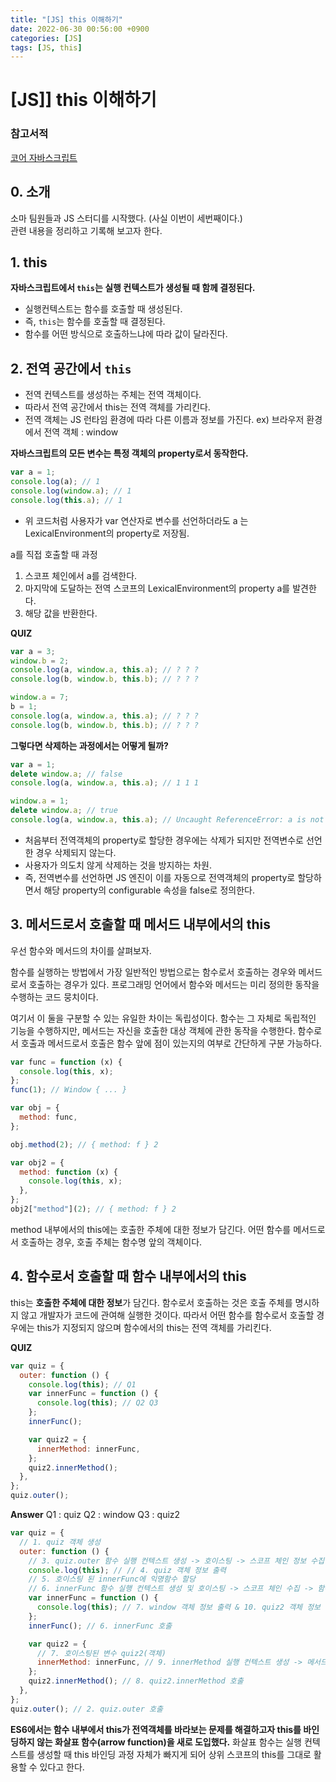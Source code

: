 ```yaml
---
title: "[JS] this 이해하기"
date: 2022-06-30 00:56:00 +0900
categories: [JS]
tags: [JS, this]
---
```


# [JS]] this 이해하기

### 참고서적

[코어 자바스크립트](http://www.yes24.com/Product/Goods/78586788)

## 0. 소개

소마 팀원들과 JS 스터디를 시작했다. (사실 이번이 세번째이다.)
<br>
관련 내용을 정리하고 기록해 보고자 한다.

## 1. this

**자바스크립트에서 `this`는 실행 컨텍스트가 생성될 때 함께 결정된다.**

- 실행컨텍스트는 함수를 호출할 때 생성된다.
- 즉, `this`는 함수를 호출할 때 결정된다.
- 함수를 어떤 방식으로 호출하느냐에 따라 값이 달라진다.

## 2. 전역 공간에서 `this`

- 전역 컨텍스트를 생성하는 주체는 전역 객체이다.
- 따라서 전역 공간에서 this는 전역 객체를 가리킨다.
- 전역 객체는 JS 런타임 환경에 따라 다른 이름과 정보를 가진다.
  ex) 브라우저 환경에서 전역 객체 : window

**자바스크립트의 모든 변수는 특정 객체의 property로서 동작한다.**

```javascript
var a = 1;
console.log(a); // 1
console.log(window.a); // 1
console.log(this.a); // 1
```

- 위 코드처럼 사용자가 var 연산자로 변수를 선언하더라도 a 는 LexicalEnvironment의 property로 저장됨.

a를 직접 호출할 때 과정

1. 스코프 체인에서 a를 검색한다.
2. 마지막에 도달하는 전역 스코프의 LexicalEnvironment의 property a를 발견한다.
3. 해당 값을 반환한다.

**QUIZ**

```javascript
var a = 3;
window.b = 2;
console.log(a, window.a, this.a); // ? ? ?
console.log(b, window.b, this.b); // ? ? ?

window.a = 7;
b = 1;
console.log(a, window.a, this.a); // ? ? ?
console.log(b, window.b, this.b); // ? ? ?
```

**그렇다면 삭제하는 과정에서는 어떻게 될까?**

```javascript
var a = 1;
delete window.a; // false
console.log(a, window.a, this.a); // 1 1 1
```

```javascript
window.a = 1;
delete window.a; // true
console.log(a, window.a, this.a); // Uncaught ReferenceError: a is not defined
```

- 처음부터 전역객체의 property로 할당한 경우에는 삭제가 되지만 전역변수로 선언한 경우 삭제되지 않는다.
- 사용자가 의도치 않게 삭제하는 것을 방지하는 차원.
- 즉, 전역변수를 선언하면 JS 엔진이 이를 자동으로 전역객체의 property로 할당하면서 해당 property의 configurable 속성을 false로 정의한다.

## 3. 메서드로서 호출할 때 메서드 내부에서의 this

우선 함수와 메서드의 차이를 살펴보자.

함수를 실행하는 방법에서 가장 일반적인 방법으로는 함수로서 호출하는 경우와 메서드로서 호출하는 경우가 있다. 프로그래밍 언어에서 함수와 메서드는 미리 정의한 동작을 수행하는 코드 뭉치이다.

여기서 이 둘을 구분할 수 있는 유일한 차이는 독립성이다. 함수는 그 자체로 독립적인 기능을 수행하지만, 메서드는 자신을 호출한 대상 객체에 관한 동작을 수행한다.
함수로서 호출과 메서드로서 호출은 함수 앞에 점이 있는지의 여부로 간단하게 구분 가능하다.

```javascript
var func = function (x) {
  console.log(this, x);
};
func(1); // Window { ... }

var obj = {
  method: func,
};

obj.method(2); // { method: f } 2

var obj2 = {
  method: function (x) {
    console.log(this, x);
  },
};
obj2["method"](2); // { method: f } 2
```

method 내부에서의 this에는 호출한 주체에 대한 정보가 담긴다. 어떤 함수를 메서드로서 호출하는 경우, 호출 주체는 함수명 앞의 객체이다.

## 4. 함수로서 호출할 때 함수 내부에서의 this

this는 **호출한 주체에 대한 정보**가 담긴다.
함수로서 호출하는 것은 호출 주체를 명시하지 않고 개발자가 코드에 관여해 실행한 것이다. 따라서 어떤 함수를 함수로서 호출할 경우에는 this가 지정되지 않으며 함수에서의 this는 전역 객체를 가리킨다.

**QUIZ**

```javascript
var quiz = {
  outer: function () {
    console.log(this); // Q1
    var innerFunc = function () {
      console.log(this); // Q2 Q3
    };
    innerFunc();

    var quiz2 = {
      innerMethod: innerFunc,
    };
    quiz2.innerMethod();
  },
};
quiz.outer();
```

**Answer**
Q1 : quiz
Q2 : window
Q3 : quiz2

```javascript
var quiz = {
  // 1. quiz 객체 생성
  outer: function () {
    // 3. quiz.outer 함수 실행 컨텍스트 생성 -> 호이스팅 -> 스코프 체인 정보 수집 -> method로서 호출했으므로 this에 quiz가 바인딩됨
    console.log(this); // // 4. quiz 객체 정보 출력
    // 5. 호이스팅 된 innerFunc에 익명함수 할당
    // 6. innerFunc 함수 실행 컨텍스트 생성 및 호이스팅 -> 스코프 체인 수집 -> 함수로서 호출했으므로 this가 지정되지 않았고 자동으로 스코프 체인상의 최상위 객체인 전역객체가 바인딩 됨
    var innerFunc = function () {
      console.log(this); // 7. window 객체 정보 출력 & 10. quiz2 객체 정보 출력
    };
    innerFunc(); // 6. innerFunc 호출

    var quiz2 = {
      // 7. 호이스팅된 변수 quiz2(객체)
      innerMethod: innerFunc, // 9. innerMethod 실행 컨텍스트 생성 -> 메서드로서 호출했으므로 this에는 마지막 점 앞의 객체인 quiz2가 바인딩 됨
    };
    quiz2.innerMethod(); // 8. quiz2.innerMethod 호출
  },
};
quiz.outer(); // 2. quiz.outer 호출
```

**ES6에서는 함수 내부에서 this가 전역객체를 바라보는 문제를 해결하고자 this를 바인딩하지 않는 화살표 함수(arrow function)을 새로 도입했다.** 화살표 함수는 실행 컨텍스트를 생성할 때 this 바인딩 과정 자체가 빠지게 되어 상위 스코프의 this를 그대로 활용할 수 있다고 한다.
